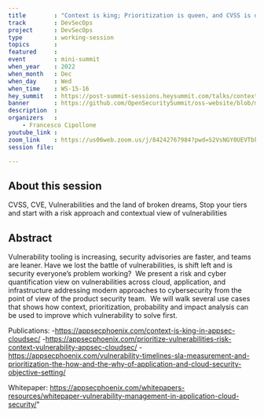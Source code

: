 ```yaml
---
title        : "Context is king; Prioritization is queen, and CVSS is dead"
track        : DevSecOps
project      : DevSecOps
type         : working-session
topics       : 
featured     :
event        : mini-summit
when_year    : 2022
when_month   : Dec
when_day     : Wed
when_time    : WS-15-16
hey_summit   : https://post-summit-sessions.heysummit.com/talks/context-is-king-prioritization-is-queen-and-cvss-is-dead/
banner       : https://github.com/OpenSecuritySummit/oss-website/blob/main/content/sessions/2022/banners/Content%20is%20king.png?raw=true
description  :
organizers   :
    - Francesco Cipollone
youtube_link : 
zoom_link    : https://us06web.zoom.us/j/84242767984?pwd=S2VsNGY0UEVTbk0zZHRpbkRNQ1ZHZz09
session file: 

---
```



## About this session
CVSS, CVE, Vulnerabilities and the land of broken dreams, Stop your tiers and start with a risk approach and contextual view of vulnerabilities

## Abstract 
Vulnerability tooling is increasing, security advisories are faster, and teams are leaner. Have we lost the battle of vulnerabilities, is shift left and is security everyone’s problem working? 
We present a risk and cyber quantification view on vulnerabilities across cloud, application, and infrastructure addressing modern approaches to cybersecurity from the point of view of the product security team. 
We will walk several use cases that shows how context, prioritization, probability and impact analysis can be used to improve which vulnerability to solve first. 

Publications:
-https://appsecphoenix.com/context-is-king-in-appsec-cloudsec/
-https://appsecphoenix.com/prioritize-vulnerabilities-risk-context-vulnerability-appsec-cloudsec/
-https://appsecphoenix.com/vulnerability-timelines-sla-measurement-and-prioritization-the-how-and-the-why-of-application-and-cloud-security-objective-setting/ 

Whitepaper:
https://appsecphoenix.com/whitepapers-resources/whitepaper-vulnerability-management-in-application-cloud-security/"
